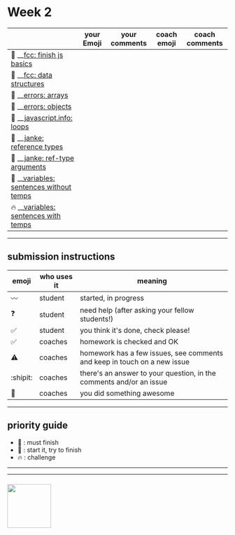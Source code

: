 # Week 2

|  | your Emoji | your comments | coach emoji | coach comments |
| --- | --- | --- | --- | --- |
| :seedling: __[fcc: finish js basics](./fcc-basic-js-pt-2.md) | | | | |
| :seedling: __[fcc: data structures](./fcc-data-structures.md) | | | | |
| :seedling: __[errors: arrays](./jl-errors-arrays.md) | | | | |
| :seedling: __[errors: objects](./jl-errors-objects.md) | | | | |
| :dash: __[javascript.info: loops](./jsinfo-loops.md) | | | | |
| :seedling: __[janke: reference types](./jl-reference-types.md) | | | | |
| :dash: __[janke: ref-type arguments](./jl-functions-ref-type-args.md) | | | | |
| :dash: __[variables: sentences without temps](./jl-variables-sentences-1.md) | | | | |
| :fire: __[variables: sentences with temps](./jl-variables-sentences-2.md) | | | | |
 


---


## submission instructions

| emoji | who uses it | meaning |
| --- | --- | --- |
|  :wavy_dash: | student | started, in progress  | 
| :question: | student | need help (after asking your fellow students!) | 
| :white_check_mark: | student | you think it's done, check please! | 
| :white_check_mark: | coaches | homework is checked and OK |
| :warning: | coaches | homework has a few issues, see comments and keep in touch on a new issue |
| :shipit: | coaches | there's an answer to your question, in the comments and/or an issue  | 
| :star2: | coaches | you did something awesome |

---

## priority guide

* :seedling: : must finish
* :dash: : start it, try to finish
* :fire: : challenge

___
___
### <a href="https://hackyourfuture.be" target="_blank"><img src="https://pbs.twimg.com/profile_images/984474625009741824/Bs_qKx6-_400x400.jpg" width="100" height="100"></img></a>
